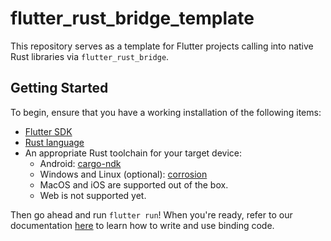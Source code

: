 # flutter_rust_bridge_template

This repository serves as a template for Flutter projects calling into native Rust
libraries via `flutter_rust_bridge`.

## Getting Started

To begin, ensure that you have a working installation of the following items:
- [Flutter SDK](https://docs.flutter.dev/get-started/install)
- [Rust language](https://rustup.rs/)
- An appropriate Rust toolchain for your target device:
    - Android: [cargo-ndk](https://github.com/bbqsrc/cargo-ndk#installing)
    - Windows and Linux (optional): [corrosion](https://github.com/corrosion-rs/corrosion#installation)
    - MacOS and iOS are supported out of the box.
    - Web is not supported yet.

Then go ahead and run `flutter run`! When you're ready, refer to our documentation
[here](https://fzyzcjy.github.io/flutter_rust_bridge/index.html)
to learn how to write and use binding code.
